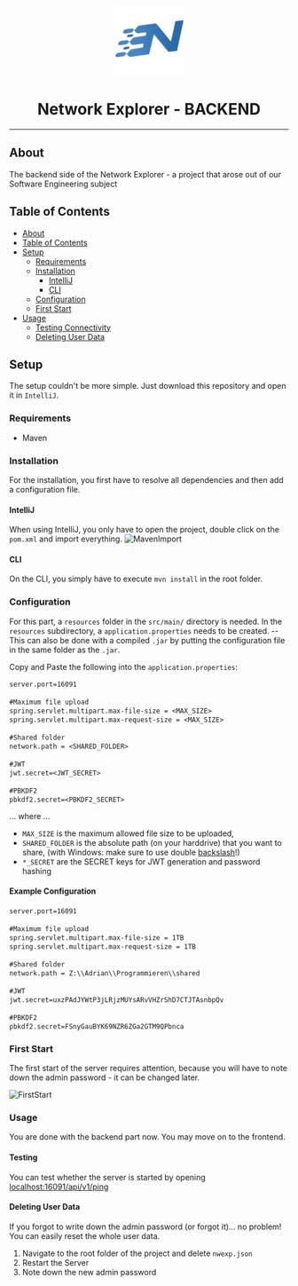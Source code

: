 <p align="center">
  <img alt="Figaro" src="media/nwexp_logo.png" width="125" height="125" />
</p>

<h1 align="center">Network Explorer - BACKEND</h1>

---

## About

The backend side of the Network Explorer - a project that arose out of our Software Engineering subject

## Table of Contents
- [About](#about)
- [Table of Contents](#table-of-contents)
- [Setup](#setup)
  - [Requirements](#requirements)
  - [Installation](#installation)
    - [IntelliJ](#intellij)
    - [CLI](#cli)
  - [Configuration](#configuration)
  - [First Start](#first-start)
- [Usage](#usage)
  - [Testing Connectivity](#testing)
  - [Deleting User Data](#deleting-user-data)
  
## Setup

The setup couldn't be more simple. Just download this repository and open it in `IntelliJ`.

### Requirements

* Maven

### Installation

For the installation, you first have to resolve all dependencies and then add a configuration file.

#### IntelliJ

When using IntelliJ, you only have to open the project, double click on the `pom.xml` and import everything.
![MavenImport](Z:\Adrian\Programmieren\NetworkExplorer\backend\media\MavenImport.gif)

#### CLI

On the CLI, you simply have to execute `mvn install` in the root folder.

### Configuration

For this part, a `resources` folder in the `src/main/` directory is needed. In the `resources` subdirectory, a `application.properties` needs to be created. -- This can also be done with a compiled `.jar` by putting the configuration file in the same folder as the `.jar`.

Copy and Paste the following into the `application.properties`:

```properties
server.port=16091

#Maximum file upload
spring.servlet.multipart.max-file-size = <MAX_SIZE>
spring.servlet.multipart.max-request-size = <MAX_SIZE>

#Shared folder
network.path = <SHARED_FOLDER>

#JWT
jwt.secret=<JWT_SECRET>

#PBKDF2
pbkdf2.secret=<PBKDF2_SECRET>
```
... where ...
* `MAX_SIZE` is the maximum allowed file size to be uploaded,
* `SHARED_FOLDER` is the absolute path (on your harddrive) that you want to share, (with Windows: make sure to use double <u>backslash</u>!)
* `*_SECRET` are the SECRET keys for JWT generation and password hashing

#### Example Configuration

```properties
server.port=16091

#Maximum file upload
spring.servlet.multipart.max-file-size = 1TB
spring.servlet.multipart.max-request-size = 1TB

#Shared folder
network.path = Z:\\Adrian\\Programmieren\\shared

#JWT
jwt.secret=uxzPAdJYWtP3jLRjzMUYsARvVHZrShD7CTJTAsnbpQv

#PBKDF2
pbkdf2.secret=FSnyGauBYK69NZR6ZGa2GTM9QPbnca
```

### First Start

The first start of the server requires attention, because you will have to note down the admin password - it can be changed later.

![FirstStart](Z:\Adrian\Programmieren\NetworkExplorer\backend\media\FirstStart.gif)

### Usage

You are done with the backend part now. You may move on to the frontend.

#### Testing

You can test whether the server is started by opening [localhost:16091/api/v1/ping](http://localhost:16091/api/v1/ping)

#### Deleting User Data

If you forgot to write down the admin password (or forgot it)... no problem! You can easily reset the whole user data. 

1. Navigate to the root folder of the project and delete `nwexp.json`
2. Restart the Server
3. Note down the new admin password